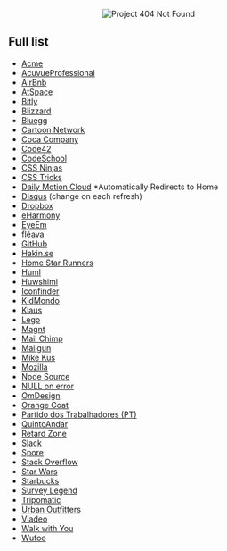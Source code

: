 <p align="center">
  <img src="http://lnfnunes.com.br/img/logo404.png" alt="Project 404 Not Found" />
</p>

## Full list

- [Acme](http://www.acme.com/missing.html)
- [AcuvueProfessional](http://www.acuvueprofessional.com/404)
- [AirBnb](https://www.airbnb.com.br/pagenotfound)
- [AtSpace](http://scar.atspace.org/404.html)
- [Bitly](https://bitly.com/a/404)
- [Blizzard](http://us.blizzard.com/en-us/not-found.html)
- [Bluegg](http://bluegg.co.uk/404)
- [Cartoon Network](http://cn3.cartoonnetwork.com.ar/error404.html)
- [Coca Company](http://www.coca-colacompany.com/404/)
- [Code42](http://www.code42.com/Error/)
- [CodeSchool](http://codeschool.com/404)
- [CSS Ninjas](http://www.cssninjas.com/404)
- [CSS Tricks](https://css-tricks.com/thispagedoesntexist)
- [Daily Motion Cloud](https://www.dmcloud.net/404/) *Automatically Redirects to Home
- [Disqus](https://disqus.com/by/a/) (change on each refresh)
- [Dropbox](https://www.dropbox.com/404)
- [eHarmony](http://www.eharmony.com/404/)
- [EyeEm](https://www.eyeem.com/404.html)
- [fléava](http://fleava.com/404)
- [GitHub](https://github.com/404)
- [Hakin.se](http://hakim.se/experiments/html5/404)
- [Home Star Runners](http://www.homestarrunner.com/random_garbage_text)
- [Huml](http://huml.org/404.shtml)
- [Huwshimi](http://huwshimi.com/404/)
- [Iconfinder](https://www.iconfinder.com/404)
- [KidMondo](http://kidmondo.com/404)
- [Klaus](http://www.klaus.dk/404040404040404)
- [Lego](http://www.lego.com/404notfound)
- [Magnt](http://www.magnt.com/404/)
- [Mail Chimp](http://mailchimp.com/404/)
- [Mailgun](http://www.mailgun.com/404)
- [Mike Kus](http://mikekus.com/404)
- [Mozilla](https://www.mozilla.org/en-US/404)
- [Node Source](https://nodesource.com/404)
- [NULL on error](https://nullonerror.org/404)
- [OmDesign](https://omdesign.cz/fab404)
- [Orange Coat](https://www.orangecoat.com/dear-happy-internet-traveler)
- [Partido dos Trabalhadores (PT)](http://www.pt.org.br/404)
- [QuintoAndar](http://www.quintoandar.com.br/404)
- [Retard Zone](http://retardzone.com/404)
- [Slack](https://slack.com/404)
- [Spore](http://www.spore.com/404)
- [Stack Overflow](http://stackoverflow.com/404)
- [Star Wars](http://br.starwars.com/404)
- [Starbucks](http://www.starbucks.com/static/error/index.html)
- [Survey Legend](https://www.surveylegend.com/404)
- [Tripomatic](http://www.tripomatic.com/404)
- [Urban Outfitters](http://www.urbanoutfitters.com/urban/html/404.html)
- [Viadeo](http://www.viadeo.com/404)
- [Walk with You](http://www.walkwithyou.me/404)
- [Wufoo](http://www.wufoo.com/404/)
